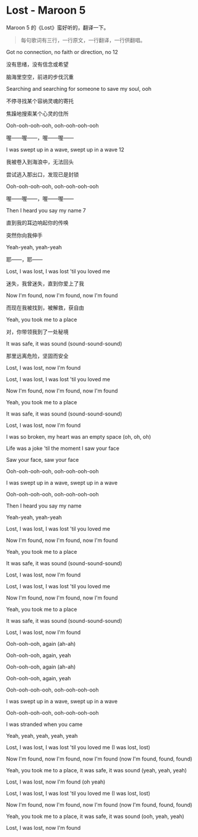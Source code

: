# Lost - Maroon 5

Maroon 5 的《Lost》蛮好听的，翻译一下。

> 每句歌词有三行，一行原文，一行翻译，一行供翻唱。

Got no connection, no faith or direction, no 12

没有思绪，没有信念或希望

脑海里空空，前进的步伐沉重

Searching and searching for someone to save my soul, ooh

不停寻找某个容纳灵魂的寄托

焦躁地搜索某个心灵的住所

Ooh-ooh-ooh-ooh, ooh-ooh-ooh-ooh

喔——喔——，喔——喔——

I was swept up in a wave, swept up in a wave 12

我被卷入到海浪中，无法回头

尝试逃入那出口，发现已是封锁

Ooh-ooh-ooh-ooh, ooh-ooh-ooh-ooh

喔——喔——，喔——喔——

Then I heard you say my name 7

直到我的耳边响起你的传唤

突然你向我伸手

Yeah-yeah, yeah-yeah

耶——，耶——



Lost, I was lost, I was lost 'til you loved me

迷失，我曾迷失，直到你爱上了我

Now I'm found, now I'm found, now I'm found

而现在我被找到，被解救，获自由

Yeah, you took me to a place

对，你带领我到了一处秘境

It was safe, it was sound (sound-sound-sound)

那里远离危险，坚固而安全

Lost, I was lost, now I'm found



Lost, I was lost, I was lost 'til you loved me

Now I'm found, now I'm found, now I'm found

Yeah, you took me to a place

It was safe, it was sound (sound-sound-sound)

Lost, I was lost, now I'm found



I was so broken, my heart was an empty space (oh, oh, oh)

Life was a joke 'til the moment I saw your face

Saw your face, saw your face



Ooh-ooh-ooh-ooh, ooh-ooh-ooh-ooh

I was swept up in a wave, swept up in a wave

Ooh-ooh-ooh-ooh, ooh-ooh-ooh-ooh

Then I heard you say my name

Yeah-yeah, yeah-yeah



Lost, I was lost, I was lost 'til you loved me

Now I'm found, now I'm found, now I'm found

Yeah, you took me to a place

It was safe, it was sound (sound-sound-sound)

Lost, I was lost, now I'm found



Lost, I was lost, I was lost 'til you loved me

Now I'm found, now I'm found, now I'm found

Yeah, you took me to a place

It was safe, it was sound (sound-sound-sound)

Lost, I was lost, now I'm found



Ooh-ooh-ooh, again (ah-ah)

Ooh-ooh-ooh, again, yeah

Ooh-ooh-ooh, again (ah-ah)

Ooh-ooh-ooh, again, yeah



Ooh-ooh-ooh-ooh, ooh-ooh-ooh-ooh

I was swept up in a wave, swept up in a wave

Ooh-ooh-ooh-ooh, ooh-ooh-ooh-ooh

I was stranded when you came

Yeah, yeah, yeah, yeah, yeah



Lost, I was lost, I was lost 'til you loved me (I was lost, lost)

Now I'm found, now I'm found, now I'm found (now I'm found, found, found)

Yeah, you took me to a place, it was safe, it was sound (yeah, yeah, yeah)

Lost, I was lost, now I'm found (oh yeah)

Lost, I was lost, I was lost 'til you loved me (I was lost, lost)

Now I'm found, now I'm found, now I'm found (now I'm found, found, found)

Yeah, you took me to a place, it was safe, it was sound (ooh, yeah, yeah)

Lost, I was lost, now I'm found